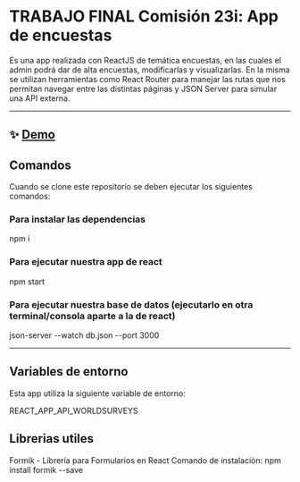 # TRABAJO FINAL Comisión 23i: App de encuestas

Es una app realizada con ReactJS de temática encuestas, en las cuales el admin podrá dar de alta encuestas, modificarlas y visualizarlas. En la misma se utilizan herramientas como React Router para manejar las rutas que nos permitan navegar entre las distintas páginas y JSON Server para simular una API externa.

---

## ✨ [Demo](https://.netlify.app/)

## Comandos

Cuando se clone este repositorio se deben ejecutar los siguientes comandos:

### Para instalar las dependencias
npm i 

### Para ejecutar nuestra app de react
npm start

### Para ejecutar nuestra base de datos (ejecutarlo en otra terminal/consola aparte a la de react)
json-server --watch db.json --port 3000

---
## Variables de entorno

Esta app utiliza la siguiente variable de entorno:

REACT_APP_API_WORLDSURVEYS
## Librerias utiles

Formik  - Librería para Formularios en React
Comando de instalaciòn: 
npm install formik --save